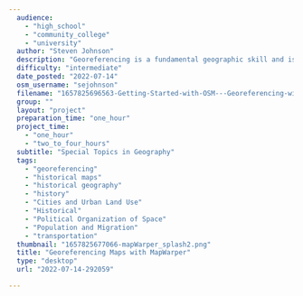 ```yaml
---
  audience: 
    - "high_school"
    - "community_college"
    - "university"
  author: "Steven Johnson"
  description: "Georeferencing is a fundamental geographic skill and is used to align digital images of historic maps with modern day maps. Using georeferencing techniques we can visualize historical changes in the landscape between now and previous times. This project makes use of the marvelous MapWarper tool, recently used by the New York City Public Library's Map Division."
  difficulty: "intermediate"
  date_posted: "2022-07-14"
  osm_username: "sejohnson"
  filename: "1657825696563-Getting-Started-with-OSM---Georeferencing-with-MapWarper.pdf"
  group: ""
  layout: "project"
  preparation_time: "one_hour"
  project_time: 
    - "one_hour"
    - "two_to_four_hours"
  subtitle: "Special Topics in Geography"
  tags: 
    - "georeferencing"
    - "historical maps"
    - "historical geography"
    - "history"
    - "Cities and Urban Land Use"
    - "Historical"
    - "Political Organization of Space"
    - "Population and Migration"
    - "transportation"
  thumbnail: "1657825677066-mapWarper_splash2.png"
  title: "Georeferencing Maps with MapWarper"
  type: "desktop"
  url: "2022-07-14-292059"

---
```

